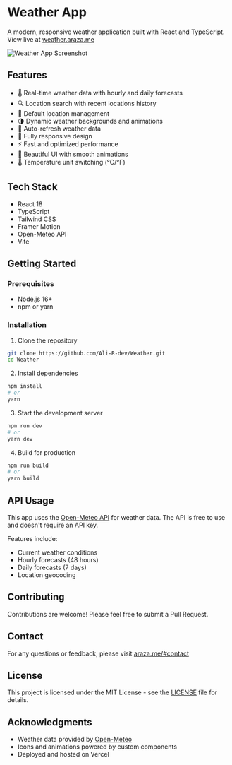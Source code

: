 # Weather App

A modern, responsive weather application built with React and TypeScript. View live at [weather.araza.me](https://weather.araza.me)

![Weather App Screenshot](./public/screenshot.png)

## Features

- 🌡️ Real-time weather data with hourly and daily forecasts
- 🔍 Location search with recent locations history
- 📍 Default location management
- 🌗 Dynamic weather backgrounds and animations
- 🔄 Auto-refresh weather data
- 📱 Fully responsive design
- ⚡ Fast and optimized performance
- 🎨 Beautiful UI with smooth animations
- 🌡️ Temperature unit switching (°C/°F)

## Tech Stack

- React 18
- TypeScript
- Tailwind CSS
- Framer Motion
- Open-Meteo API
- Vite

## Getting Started

### Prerequisites

- Node.js 16+
- npm or yarn

### Installation

1. Clone the repository
```bash
git clone https://github.com/Ali-R-dev/Weather.git
cd Weather
```

2. Install dependencies
```bash
npm install
# or
yarn
```

3. Start the development server
```bash
npm run dev
# or
yarn dev
```

4. Build for production
```bash
npm run build
# or
yarn build
```

## API Usage

This app uses the [Open-Meteo API](https://open-meteo.com/) for weather data. The API is free to use and doesn't require an API key.

Features include:
- Current weather conditions
- Hourly forecasts (48 hours)
- Daily forecasts (7 days)
- Location geocoding

## Contributing

Contributions are welcome! Please feel free to submit a Pull Request.

## Contact

For any questions or feedback, please visit [araza.me/#contact](https://araza.me/#contact)

## License

This project is licensed under the MIT License - see the [LICENSE](LICENSE) file for details.

## Acknowledgments

- Weather data provided by [Open-Meteo](https://open-meteo.com/)
- Icons and animations powered by custom components
- Deployed and hosted on Vercel
